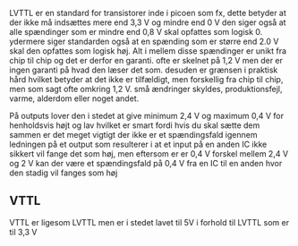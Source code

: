 LVTTL er en standard for transistorer inde i picoen som fx, dette betyder at der ikke må indsættes mere end 3,3 V og mindre end 0 V
den siger også at alle spændinger som er mindre end 0,8 V skal opfattes som logisk 0.
ydermere siger standarden også at en spænding som er større end 2.0 V skal den opfattes som logisk høj. Alt i mellem disse spændinger er unikt fra chip til chip og det er derfor en garanti.
ofte er skelnet på 1,2 V men der er ingen garanti på hvad den læser det som. desuden er grænsen i praktisk hård hvilket betyder at det ikke er tilfældigt, men forskellig fra chip til chip, men som sagt ofte omkring 1,2 V. små ændringer skyldes, produktionsfejl, varme, alderdom eller noget andet.

På outputs lover den i stedet at give minimum 2,4 V og maximum 0,4 V for henholdsvis højt og lav hvilket er smart fordi hvis du skal sætte dem sammen er det meget vigtigt der ikke er et spændingsfald igennem ledningen på et output som resulterer i at et input på en anden IC ikke sikkert vil fange det som høj, men eftersom er er 0,4 V forskel mellem 2,4 V og 2 V kan der være et spændingsfald på 0,4 V fra en IC til en anden hvor den stadig vil fanges som høj



## VTTL
VTTL er ligesom LVTTL men er i stedet lavet til 5V i forhold til LVTTL som er til 3,3 V

